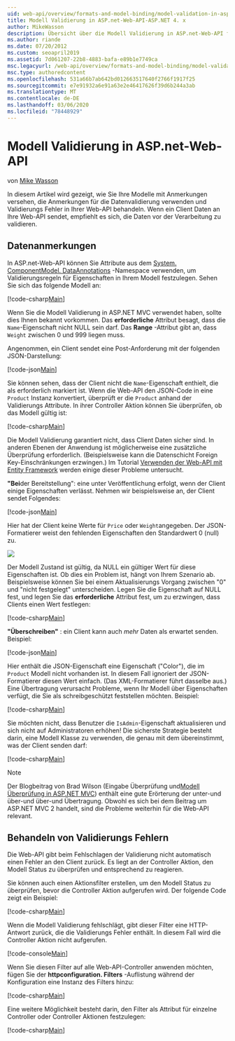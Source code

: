 ```yaml
---
uid: web-api/overview/formats-and-model-binding/model-validation-in-aspnet-web-api
title: Modell Validierung in ASP.net-Web-API-ASP.NET 4. x
author: MikeWasson
description: Übersicht über die Modell Validierung in ASP.net-Web-API für ASP.NET 4. x.
ms.author: riande
ms.date: 07/20/2012
ms.custom: seoapril2019
ms.assetid: 7d061207-22b8-4883-bafa-e89b1e7749ca
msc.legacyurl: /web-api/overview/formats-and-model-binding/model-validation-in-aspnet-web-api
msc.type: authoredcontent
ms.openlocfilehash: 531a66b7ab642bd012663517640f2766f1917f25
ms.sourcegitcommit: e7e91932a6e91a63e2e46417626f39d6b244a3ab
ms.translationtype: MT
ms.contentlocale: de-DE
ms.lasthandoff: 03/06/2020
ms.locfileid: "78448929"
---
```

# <a name="model-validation-in-aspnet-web-api"></a>Modell Validierung in ASP.net-Web-API

von [Mike Wasson](https://github.com/MikeWasson)

In diesem Artikel wird gezeigt, wie Sie Ihre Modelle mit Anmerkungen versehen, die Anmerkungen für die Datenvalidierung verwenden und Validierungs Fehler in Ihrer Web-API behandeln. Wenn ein Client Daten an Ihre Web-API sendet, empfiehlt es sich, die Daten vor der Verarbeitung zu validieren. 

## <a name="data-annotations"></a>Datenanmerkungen

In ASP.net-Web-API können Sie Attribute aus dem [System. ComponentModel. DataAnnotations](/dotnet/api/system.componentmodel.dataannotations) -Namespace verwenden, um Validierungsregeln für Eigenschaften in Ihrem Modell festzulegen. Sehen Sie sich das folgende Modell an:

[!code-csharp[Main](model-validation-in-aspnet-web-api/samples/sample1.cs)]

Wenn Sie die Modell Validierung in ASP.NET MVC verwendet haben, sollte dies Ihnen bekannt vorkommen. Das **erforderliche** Attribut besagt, dass die `Name`-Eigenschaft nicht NULL sein darf. Das **Range** -Attribut gibt an, dass `Weight` zwischen 0 und 999 liegen muss.

Angenommen, ein Client sendet eine Post-Anforderung mit der folgenden JSON-Darstellung:

[!code-json[Main](model-validation-in-aspnet-web-api/samples/sample2.json)]

Sie können sehen, dass der Client nicht die `Name`-Eigenschaft enthielt, die als erforderlich markiert ist. Wenn die Web-API den JSON-Code in eine `Product` Instanz konvertiert, überprüft er die `Product` anhand der Validierungs Attribute. In ihrer Controller Aktion können Sie überprüfen, ob das Modell gültig ist:

[!code-csharp[Main](model-validation-in-aspnet-web-api/samples/sample3.cs)]

Die Modell Validierung garantiert nicht, dass Client Daten sicher sind. In anderen Ebenen der Anwendung ist möglicherweise eine zusätzliche Überprüfung erforderlich. (Beispielsweise kann die Datenschicht Foreign Key-Einschränkungen erzwingen.) Im Tutorial [Verwenden der Web-API mit Entity Framework](../data/using-web-api-with-entity-framework/part-1.md) werden einige dieser Probleme untersucht.

**"Bei**der Bereitstellung": eine unter Veröffentlichung erfolgt, wenn der Client einige Eigenschaften verlässt. Nehmen wir beispielsweise an, der Client sendet Folgendes:

[!code-json[Main](model-validation-in-aspnet-web-api/samples/sample4.json)]

Hier hat der Client keine Werte für `Price` oder `Weight`angegeben. Der JSON-Formatierer weist den fehlenden Eigenschaften den Standardwert 0 (null) zu.

![](model-validation-in-aspnet-web-api/_static/image1.png)

Der Modell Zustand ist gültig, da NULL ein gültiger Wert für diese Eigenschaften ist. Ob dies ein Problem ist, hängt von Ihrem Szenario ab. Beispielsweise können Sie bei einem Aktualisierungs Vorgang zwischen "0" und "nicht festgelegt" unterscheiden. Legen Sie die Eigenschaft auf NULL fest, und legen Sie das **erforderliche** Attribut fest, um zu erzwingen, dass Clients einen Wert festlegen:

[!code-csharp[Main](model-validation-in-aspnet-web-api/samples/sample5.cs?highlight=1-2)]

**"Überschreiben"** : ein Client kann auch *mehr* Daten als erwartet senden. Beispiel:

[!code-json[Main](model-validation-in-aspnet-web-api/samples/sample6.json)]

Hier enthält die JSON-Eigenschaft eine Eigenschaft ("Color"), die im `Product` Modell nicht vorhanden ist. In diesem Fall ignoriert der JSON-Formatierer diesen Wert einfach. (Das XML-Formatierer führt dasselbe aus.) Eine Übertragung verursacht Probleme, wenn Ihr Modell über Eigenschaften verfügt, die Sie als schreibgeschützt feststellen möchten. Beispiel:

[!code-csharp[Main](model-validation-in-aspnet-web-api/samples/sample7.cs)]

Sie möchten nicht, dass Benutzer die `IsAdmin`-Eigenschaft aktualisieren und sich nicht auf Administratoren erhöhen! Die sicherste Strategie besteht darin, eine Modell Klasse zu verwenden, die genau mit dem übereinstimmt, was der Client senden darf:

[!code-csharp[Main](model-validation-in-aspnet-web-api/samples/sample8.cs)]

> [!NOTE]
> Der Blogbeitrag von Brad Wilson (Eingabe Überprüfung und[Modell Überprüfung in ASP.NET MVC](http://bradwilson.typepad.com/blog/2010/01/input-validation-vs-model-validation-in-aspnet-mvc.html)) enthält eine gute Erörterung der unter-und über-und über-und Übertragung. Obwohl es sich bei dem Beitrag um ASP.NET MVC 2 handelt, sind die Probleme weiterhin für die Web-API relevant.

## <a name="handling-validation-errors"></a>Behandeln von Validierungs Fehlern

Die Web-API gibt beim Fehlschlagen der Validierung nicht automatisch einen Fehler an den Client zurück. Es liegt an der Controller Aktion, den Modell Status zu überprüfen und entsprechend zu reagieren.

Sie können auch einen Aktionsfilter erstellen, um den Modell Status zu überprüfen, bevor die Controller Aktion aufgerufen wird. Der folgende Code zeigt ein Beispiel:

[!code-csharp[Main](model-validation-in-aspnet-web-api/samples/sample9.cs)]

Wenn die Modell Validierung fehlschlägt, gibt dieser Filter eine HTTP-Antwort zurück, die die Validierungs Fehler enthält. In diesem Fall wird die Controller Aktion nicht aufgerufen.

[!code-console[Main](model-validation-in-aspnet-web-api/samples/sample10.cmd)]

Wenn Sie diesen Filter auf alle Web-API-Controller anwenden möchten, fügen Sie der **httpconfiguration. Filters** -Auflistung während der Konfiguration eine Instanz des Filters hinzu:

[!code-csharp[Main](model-validation-in-aspnet-web-api/samples/sample11.cs)]

Eine weitere Möglichkeit besteht darin, den Filter als Attribut für einzelne Controller oder Controller Aktionen festzulegen:

[!code-csharp[Main](model-validation-in-aspnet-web-api/samples/sample12.cs)]

